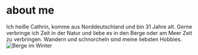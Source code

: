 # about me 
Ich heiße Cathrin, komme aus Norddeutschland und bin 31 Jahre alt. Gerne verbringe ich Zeit in der Natur und liebe es in den Berge oder am Meer Zeit zu verbringen. Wandern und schnorcheln sind meine liebsten Hobbies. 
![Berge im Winter](https://images.unsplash.com/photo-1580122468928-0e9940385cb1?q=80&w=3027&auto=format&fit=crop&ixlib=rb-4.1.0&ixid=M3wxMjA3fDB8MHxwaG90by1wYWdlfHx8fGVufDB8fHx8fA%3D%3D)
